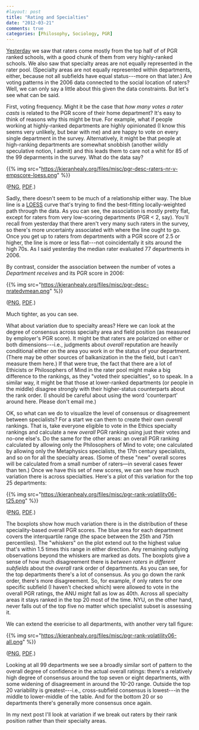 ```yaml
---
#layout: post
title: "Rating and Specialties"
date: "2012-03-21"
comments: true
categories: [Philosophy, Sociology, PGR]
---
```


[Yesterday](http://leiterreports.typepad.com/blog/2012/03/about-the-raters.html) we saw that raters come mostly from the top half of of PGR ranked schools, with a good chunk of them from very highly-ranked schools. We also saw that specialty areas are not equally represented in the rater pool. (Specialty areas are not equally represented within departments, either, because not all subfields have equal status---more on that later.) Are voting patterns in the 2006 data connected to the social location of raters? Well, we can only say a little about this given the data constraints. But let's see what can be said. 

First, voting frequency. Might it be the case that _how many votes a rater casts_ is related to the PGR score of their home department? It's easy to think of reasons why this might be true. For example, what if people working at highly-ranked departments are highly opinionated (I know this seems very unlikely, but bear with me) and are happy to vote on every single department in the survey. Alternatively, it might be that people at high-ranking departments are somewhat snobbish (another wildly speculative notion, I admit) and this leads them to care not a whit for 85 of the 99 deparments in the survey. What do the data say?

{{% img src="https://kieranhealy.org/files/misc/pgr-desc-raters-nr-v-empscore-loess.png" %}}

(<a href="https://kieranhealy.org/files/misc/pgr-desc-raters-nr-v-empscore-loess.png">PNG</a>, <a href="https://kieranhealy.org/files/misc/pgr-desc-raters-nr-v-empscore-loess.pdf">PDF</a>.) 

Sadly, there doesn't seem to be much of a relationship either way. The blue line is a [LOESS](http://en.wikipedia.org/wiki/Local_regression) curve that's trying to find the best-fitting locally-weighted path through the data. As you can see, the association is mostly pretty flat, except for raters from very low-scoring departments (PGR < 2, say). You'll recall from yesterday that there aren't very many such raters in the survey, so there's more uncertainty associated with where the line ought to go. Once you get up to raters from departments with a PGR score of 2.5 or higher, the line is more or less flat---not coincidentally it sits around the high 70s. As I said yesterday the median rater evaluated 77 departments in 2006.

By contrast, consider the association between the number of votes a _Department receives_ and its PGR score in 2006:

{{% img src="https://kieranhealy.org/files/misc/pgr-desc-nratedvmean.png" %}} 

(<a href="https://kieranhealy.org/files/misc/pgr-desc-nratedvmean.png">PNG</a>, <a href="https://kieranhealy.org/files/misc/pgr-desc-nratedvmean.pdf">PDF</a>.) 

Much tighter, as you can see. 

What about variation due to specialty areas? Here we can look at the degree of consensus across specialty area and field position (as measured by employer's PGR score). It might be that raters are polarized on either or both dimensions---i.e., judgments about _overall_ reputation are heavily conditional either on the area you work in or the status of your department. (There may be other sources of balkanization in the the field, but I can't measure them here.) If that were true, the fact that there are a lot of Ethicists or Philosophers of Mind in the rater pool might make a big difference to the rankings, as they "voted their specialties", so to speak. In a similar way, it might be that those at lower-ranked departments (or people in the middle) disagree strongly with their higher-status counterparts about the rank order. (I should be careful about using the word 'counterpart' around here. Please don't email me.)

OK, so what can we do to visualize the level of consensus or disagreement between specialists? For a start we can them to create their own _overall_ rankings. That is, take everyone eligible to vote in the Ethics specialty rankings and calculate a new _overall_ PGR ranking using just their votes and no-one else's. Do the same for the other areas: an overall PGR ranking calculated by allowing only the Philosophers of Mind to vote; one calculated by allowing only the Metaphysics specialists, the 17th century specialists, and so on for all the specialty areas. (Some of these "new" overall scores will be calculated from a small number of raters—in several cases fewer than ten.) Once we have this set of new scores, we can see how much variation there is across specialties. Here's a plot of this variation for the top 25 departments:

{{% img src="https://kieranhealy.org/files/misc/pgr-rank-volatility06-t25.png" %}}

(<a href="https://kieranhealy.org/files/misc/pgr-rank-volatility06-t25.png">PNG</a>, <a href="https://kieranhealy.org/files/misc/pgr-rank-volatility06-t25.pdf">PDF</a>.) 

The boxplots show how much variation there is in the distribution of these speciality-based overall PGR scores. The blue area for each department covers the interquartile range (the 
space between the 25th and 75th percentiles). The "whiskers" on the plot extend out to the highest value that's within 1.5 times this range in either direction. Any remaining outlying 
observations beyond the whiskers are marked as dots. The boxplots give a sense of how much disagreement there is _between raters in different subfields_ about the _overall_ rank order 
of departments. As you can see, for the top departments there's a lot of consensus. As you go down the rank order, there's more disagreement. So, for example, if only raters for one 
specific subfield (I haven't checked which) were allowed to vote in the overall PGR ratings, the ANU might fall as low as 40th. Across all specialty areas it stays ranked in the top 20 
most of the time. NYU, on the other hand, never falls out of the top five no matter which specialist subset is assessing it.

We can extend the exericise to all departments, with another very tall figure:

{{% img src="https://kieranhealy.org/files/misc/pgr-rank-volatility06-all.png" %}}

(<a href="https://kieranhealy.org/files/misc/pgr-rank-volatility06-all.png">PNG</a>, <a href="https://kieranhealy.org/files/misc/pgr-rank-volatility06-all.pdf">PDF</a>.) 

Looking at all 99 departments we see a broadly similar sort of pattern to the overall degree of confidence in the actual overall ratings: there's a relatively high degree of consensus around the top seven or eight departments, with some widening of disagreement in around the 10-20 range. Outside the top 20 variability is greatest---i.e., cross-subfield consensus is lowest---in the middle to lower-middle of the table. And for the bottom 20 or so departments there's generally more consensus once again. 

In my next post I'll look at variation if we break out raters by their rank position rather than their specialty areas. 
 

